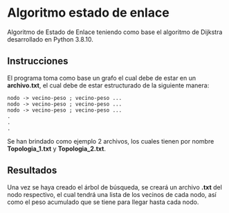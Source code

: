# Algoritmo estado de enlace
Algoritmo de Estado de Enlace teniendo como base el algoritmo de Dijkstra desarrollado en Python 3.8.10.  

## Instrucciones
El programa toma como base un grafo el cual debe de estar en un **archivo.txt**, el cual debe de estar estructurado de la siguiente manera:  
```
nodo -> vecino-peso ; vecino-peso ...  
nodo -> vecino-peso ; vecino-peso ...  
nodo -> vecino-peso ; vecino-peso ...  
.  
.  
.  
```
Se han brindado como ejemplo 2 archivos, los cuales tienen por nombre **Topologia_1.txt** y **Topologia_2.txt**.  

## Resultados
Una vez se haya creado el árbol de búsqueda, se creará un archivo **.txt** del nodo respectivo, el cual tendrá una lista de los vecinos de cada nodo, así como el peso acumulado que se tiene para llegar hasta cada nodo.